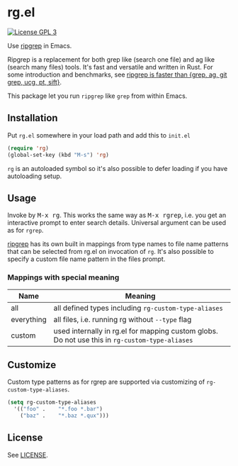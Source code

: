 # rg.el

[![License GPL 3](https://img.shields.io/badge/license-GPL_3-green.svg?style=flat)](LICENSE)

Use [ripgrep](https://github.com/BurntSushi/ripgrep) in Emacs.

Ripgrep is a replacement for both grep like (search one file) and ag
like (search many files) tools. It's fast and versatile and written in
Rust. For some introduction and benchmarks, see
[ripgrep is faster than {grep, ag, git grep, ucg, pt, sift}](http://blog.burntsushi.net/ripgrep/).

This package let you run `ripgrep` like `grep` from within Emacs.

## Installation

Put `rg.el` somewhere in your load path and add this to `init.el`

``` el
(require 'rg)
(global-set-key (kbd "M-s") 'rg)
```

`rg` is an autoloaded symbol so it's also possible to defer loading if
you have autoloading setup.

## Usage

Invoke by <kbd>M-x rg</kbd>. This works the same way as <kbd>M-x rgrep</kbd>,
i.e. you get an interactive prompt to enter search details. Universal
argument can be used as for `rgrep`.

[ripgrep](https://github.com/BurntSushi/ripgrep) has its own built in
mappings from type names to file name patterns that can be selected
from rg.el on invocation of `rg`. It's also possible to specify a
custom file name pattern in the files prompt.

### Mappings with special meaning

| Name | Meaning |
|-----|--------|
| all | all defined types including `rg-custom-type-aliases` |
| everything | all files, i.e. running rg without `--type` flag |
| custom | used internally in rg.el for mapping custom globs. Do not use this in `rg-custom-type-aliases` |


## Customize

Custom type patterns as for rgrep are supported via customizing of
`rg-custom-type-aliases`.

```el
(setq rg-custom-type-aliases
  '(("foo" .    "*.foo *.bar")
    ("baz" .    "*.baz *.qux")))
```

## License

See [LICENSE](LICENSE).
